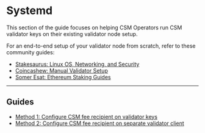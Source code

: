 # Systemd

This section of the guide focuses on helping CSM Operators run CSM validator keys on their existing validator node setup.

For an end-to-end setup of your validator node from scratch, refer to these community guides:

* [Stakesaurus: Linux OS, Networking, and Security](https://dvt-homestaker.stakesaurus.com/linux-os-networking-and-security/install-and-prepare-the-os)
* [Coincashew: Manual Validator Setup](https://www.coincashew.com/coins/overview-eth/guide-or-how-to-setup-a-validator-on-eth2-mainnet/overview-manual-installation)
* [Somer Esat: Ethereum Staking Guides](https://github.com/SomerEsat/ethereum-staking-guides)

---

## Guides

* [Method 1: Configure CSM fee recipient on validator keys](./method-1-configure-csm-fee-recipient-on-validator-keys.md)
* [Method 2: Configure CSM fee recipient on separate validator client](./method-2-configure-csm-fee-recipient-on-separate-validator-client.md)